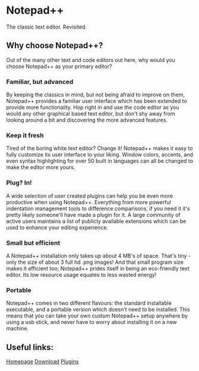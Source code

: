 # Notepad++
The classic text editor. Revisited.

## Why choose Notepad++?
Out of the many other text and code editors out here, why would you choose Notepad++ as your primary editor?

### Familiar, but advanced
By keeping the classics in mind, but not being afraid to improve on them, Notepad++ provides a familiar user interface which has been extended to provide more functionality. Hop right in and use the code editor as you would any other graphical based text editor, but don't shy away from looking around a bit and discovering the more advanced features.
### Keep it fresh
Tired of the boring white text editor? Change it! Notepad++ makes it easy to fully customize its user interface to your liking. Window colors, accents, and even syntax highlighting for over 50 built in languages can all be changed to make the editor more yours.
### Plug? In!
A wide selection of user created plugins can help you be even more productive when using Notepad++. Everything from more powerful indentation management tools to difference comparisons, if you need it it's pretty likely someone'll have made a plugin for it. A large community of active users maintains a list of publicly available extensions which can be used to enhance your editing experience.
### Small but efficient
A Notepad++ installation only takes up about 4 MB's of space. That's tiny - only the size of about 3 full hd .png images! And that small program size makes it efficient too; Notepad++ prides itself in being an eco-friendly text editor. Its low resource usage equates to less wasted energy!
### Portable
Notepad++ comes in two different flavours: the standard installable executable, and a portable version which doesn't need to be installed. This means that you can take your own custom Notepad++ setup anywhere by using a usb stick, and never have to worry about installing it on a new machine. 

## Useful links:
[Homepage](https://notepad-plus-plus.org/)
[Download](https://notepad-plus-plus.org/downloads/)
[Plugins](https://github.com/notepad-plus-plus/nppPluginList/blob/master/doc/plugin_list_x64.md)